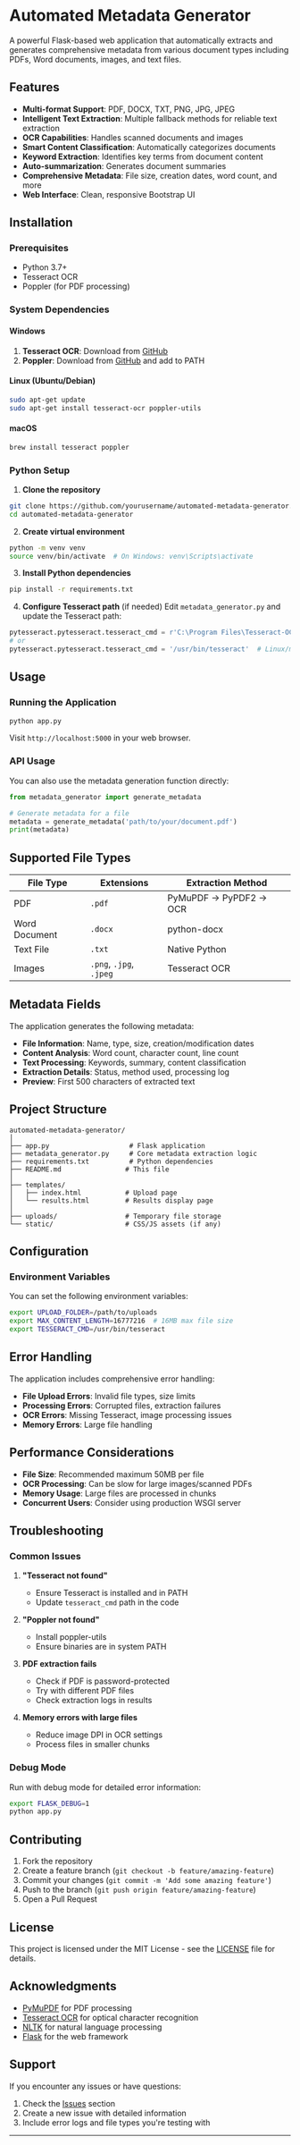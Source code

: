 # Automated Metadata Generator

A powerful Flask-based web application that automatically extracts and generates comprehensive metadata from various document types including PDFs, Word documents, images, and text files.

## Features

- **Multi-format Support**: PDF, DOCX, TXT, PNG, JPG, JPEG
- **Intelligent Text Extraction**: Multiple fallback methods for reliable text extraction
- **OCR Capabilities**: Handles scanned documents and images
- **Smart Content Classification**: Automatically categorizes documents
- **Keyword Extraction**: Identifies key terms from document content
- **Auto-summarization**: Generates document summaries
- **Comprehensive Metadata**: File size, creation dates, word count, and more
- **Web Interface**: Clean, responsive Bootstrap UI


## Installation

### Prerequisites

- Python 3.7+
- Tesseract OCR
- Poppler (for PDF processing)

### System Dependencies

#### Windows
1. **Tesseract OCR**: Download from [GitHub](https://github.com/UB-Mannheim/tesseract/wiki)
2. **Poppler**: Download from [GitHub](https://github.com/oschwartz10612/poppler-windows/releases/) and add to PATH

#### Linux (Ubuntu/Debian)
```bash
sudo apt-get update
sudo apt-get install tesseract-ocr poppler-utils
```

#### macOS
```bash
brew install tesseract poppler
```

### Python Setup

1. **Clone the repository**
```bash
git clone https://github.com/yourusername/automated-metadata-generator.git
cd automated-metadata-generator
```

2. **Create virtual environment**
```bash
python -m venv venv
source venv/bin/activate  # On Windows: venv\Scripts\activate
```

3. **Install Python dependencies**
```bash
pip install -r requirements.txt
```

4. **Configure Tesseract path** (if needed)
Edit `metadata_generator.py` and update the Tesseract path:
```python
pytesseract.pytesseract.tesseract_cmd = r'C:\Program Files\Tesseract-OCR\tesseract.exe'  # Windows
# or
pytesseract.pytesseract.tesseract_cmd = '/usr/bin/tesseract'  # Linux/macOS
```

## Usage

### Running the Application

```bash
python app.py
```

Visit `http://localhost:5000` in your web browser.

### API Usage

You can also use the metadata generation function directly:

```python
from metadata_generator import generate_metadata

# Generate metadata for a file
metadata = generate_metadata('path/to/your/document.pdf')
print(metadata)
```

## Supported File Types

| File Type | Extensions | Extraction Method |
|-----------|------------|-------------------|
| PDF | `.pdf` | PyMuPDF → PyPDF2 → OCR |
| Word Document | `.docx` | python-docx |
| Text File | `.txt` | Native Python |
| Images | `.png`, `.jpg`, `.jpeg` | Tesseract OCR |

## Metadata Fields

The application generates the following metadata:

- **File Information**: Name, type, size, creation/modification dates
- **Content Analysis**: Word count, character count, line count
- **Text Processing**: Keywords, summary, content classification
- **Extraction Details**: Status, method used, processing log
- **Preview**: First 500 characters of extracted text

## Project Structure

```
automated-metadata-generator/
│
├── app.py                    # Flask application
├── metadata_generator.py     # Core metadata extraction logic
├── requirements.txt          # Python dependencies
├── README.md                # This file
│
├── templates/
│   ├── index.html           # Upload page
│   └── results.html         # Results display page
│
├── uploads/                 # Temporary file storage
└── static/                  # CSS/JS assets (if any)
```

## Configuration

### Environment Variables

You can set the following environment variables:

```bash
export UPLOAD_FOLDER=/path/to/uploads
export MAX_CONTENT_LENGTH=16777216  # 16MB max file size
export TESSERACT_CMD=/usr/bin/tesseract
```


## Error Handling

The application includes comprehensive error handling:

- **File Upload Errors**: Invalid file types, size limits
- **Processing Errors**: Corrupted files, extraction failures
- **OCR Errors**: Missing Tesseract, image processing issues
- **Memory Errors**: Large file handling

## Performance Considerations

- **File Size**: Recommended maximum 50MB per file
- **OCR Processing**: Can be slow for large images/scanned PDFs
- **Memory Usage**: Large files are processed in chunks
- **Concurrent Users**: Consider using production WSGI server

## Troubleshooting

### Common Issues

1. **"Tesseract not found"**
   - Ensure Tesseract is installed and in PATH
   - Update `tesseract_cmd` path in the code

2. **"Poppler not found"**
   - Install poppler-utils
   - Ensure binaries are in system PATH

3. **PDF extraction fails**
   - Check if PDF is password-protected
   - Try with different PDF files
   - Check extraction logs in results

4. **Memory errors with large files**
   - Reduce image DPI in OCR settings
   - Process files in smaller chunks

### Debug Mode

Run with debug mode for detailed error information:

```bash
export FLASK_DEBUG=1
python app.py
```

## Contributing

1. Fork the repository
2. Create a feature branch (`git checkout -b feature/amazing-feature`)
3. Commit your changes (`git commit -m 'Add some amazing feature'`)
4. Push to the branch (`git push origin feature/amazing-feature`)
5. Open a Pull Request

## License

This project is licensed under the MIT License - see the [LICENSE](LICENSE) file for details.

## Acknowledgments

- [PyMuPDF](https://pymupdf.readthedocs.io/) for PDF processing
- [Tesseract OCR](https://github.com/tesseract-ocr/tesseract) for optical character recognition
- [NLTK](https://www.nltk.org/) for natural language processing
- [Flask](https://flask.palletsprojects.com/) for the web framework

## Support

If you encounter any issues or have questions:

1. Check the [Issues](https://github.com/yourusername/automated-metadata-generator/issues) section
2. Create a new issue with detailed information
3. Include error logs and file types you're testing with

---
